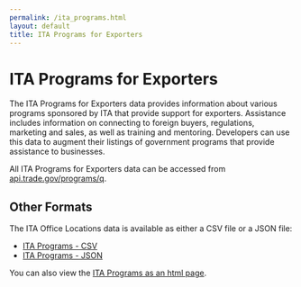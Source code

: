 ```yaml
---
permalink: /ita_programs.html
layout: default
title: ITA Programs for Exporters
---
```


# ITA Programs for Exporters

The ITA Programs for Exporters data provides information about various programs sponsored by ITA that provide support for exporters. Assistance includes information on connecting to foreign buyers, regulations, marketing and sales, as well as training and mentoring. Developers can use this data to augment their listings of government programs that provide assistance to businesses.

All ITA Programs for Exporters data can be accessed from [api.trade.gov/programs/q](/data/ita_programs.json).

## Other Formats

The ITA Office Locations data is available as either a CSV file or a JSON file:
* [ITA Programs - CSV](/data/ita_programs.csv)
* [ITA Programs - JSON](/data/ita_programs.json)

You can also view the [ITA Programs as an html page](/data/ita_programs.html).
